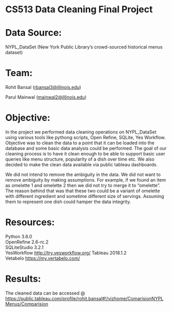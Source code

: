 # CS513 Data Cleaning Final Project


# Data Source: 

NYPL_DataSet (New York Public Library’s crowd-sourced historical menus dataset)


# Team: 

Rohit Bansal (rbansal3@illinois.edu) 

Parul Mainwal (mainwal2@illinois.edu)


# Objective:

In the project we performed data cleaning operations on NYPL_DataSet using various tools like pythong scripts, Open Refine, SQLite, Yes Workflow. Objective was to clean the data to a point that it can be loaded into the database and some basic data analysis could be performed. The goal of our cleaning process is to have it clean enough to be able to support basic user queries like menu structure, popularity of a dish over time etc. We also decided to make the clean data available via public tableau dashboards.


We did not intend to remove the ambiguity in the data. We did not want to remove ambiguity by making assumptions. For example, if we found an item as omelette 1 and omelette 2 then we did not try to merge it to “omelette”. The reason behind that was that these two could be a variant of omelette with different ingredient and sometime different size of servings.  Assuming them to represent one dish could hamper the data integrity.

# Resources:

Python	3.6.0	
OpenRefine	2.6-rc.2	
SQLiteStudio	3.2.1	
YesWorkflow	http://try.yesworkflow.org/
Tableau	2018.1.2	
Vetabelo 	https://my.vertabelo.com/

# Results:

The cleaned data can be accessed @ 
https://public.tableau.com/profile/rohit.bansal#!/vizhome/ComarisionNYPLMenus/Comparision

